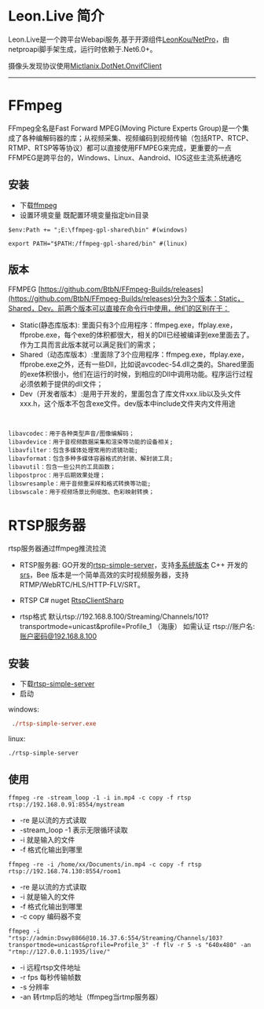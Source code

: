 
# Leon.Live 简介
Leon.Live是一个跨平台Webapi服务,基于开源组件[LeonKou/NetPro](https://github.com/LeonKou/NetPro)，由netproapi脚手架生成，运行时依赖于.Net6.0+。



摄像头发现协议使用[Mictlanix.DotNet.OnvifClient](Mictlanix.DotNet.OnvifClient)


---
# FFmpeg 
FFmpeg全名是Fast Forward MPEG(Moving Picture Experts Group)是一个集成了各种编解码器的库；从视频采集、视频编码到视频传输（包括RTP、RTCP、RTMP、RTSP等等协议）都可以直接使用FFMPEG来完成，更重要的一点FFMPEG是跨平台的，Windows、Linux、Aandroid、IOS这些主流系统通吃

## 安装

- 下载[ffmpeg](https://github.com/BtbN/FFmpeg-Builds/releases)
- 设置环境变量
既配置环境变量指定bin目录
```shell
$env:Path += ";E:\ffmpeg-gpl-shared\bin" #(windows)
```
```shell
export PATH="$PATH:/ffmpeg-gpl-shared/bin" #(linux)
```

## 版本
FFMPEG [https://github.com/BtbN/FFmpeg-Builds/releases](https://github.com/BtbN/FFmpeg-Builds/releases)分为3个版本：Static，Shared，Dev。前两个版本可以直接在命令行中使用，他们的区别在于：
- Static(静态库版本): 里面只有3个应用程序：ffmpeg.exe，ffplay.exe，ffprobe.exe，每个exe的体积都很大，相关的Dll已经被编译到exe里面去了。作为工具而言此版本就可以满足我们的需求；
- Shared（动态库版本）:里面除了3个应用程序：ffmpeg.exe，ffplay.exe，ffprobe.exe之外，还有一些Dll，比如说avcodec-54.dll之类的。Shared里面的exe体积很小，他们在运行的时候，到相应的Dll中调用功能。程序运行过程必须依赖于提供的dll文件；
- Dev（开发者版本）:是用于开发的，里面包含了库文件xxx.lib以及头文件xxx.h，这个版本不包含exe文件。dev版本中include文件夹内文件用途

```


libavcodec：用于各种类型声音/图像编解码；
libavdevice：用于音视频数据采集和渲染等功能的设备相关;
libavfilter：包含多媒体处理常用的滤镜功能;
libavformat：包含多种多媒体容器格式的封装、解封装工具;
libavutil：包含一些公共的工具函数；
libpostproc：用于后期效果处理；
libswresample：用于音频重采样和格式转换等功能;
libswscale：用于视频场景比例缩放、色彩映射转换；
```

# RTSP服务器
rtsp服务器通过ffmpeg推流拉流
- RTSP服务器:
GO开发的[rtsp-simple-server](https://github.com/aler9/rtsp-simple-server)，支持[多系统版本](https://github.com/aler9/rtsp-simple-server/releases)
C++ 开发的[srs](https://github.com/ossrs/srs)，Bee 版本是一个简单高效的实时视频服务器，支持RTMP/WebRTC/HLS/HTTP-FLV/SRT。

-  RTSP C# nuget
[RtspClientSharp](https://github.com/BogdanovKirill/RtspClientSharp)

- rtsp格式
默认rtsp://192.168.8.100/Streaming/Channels/101?transportmode=unicast&profile=Profile_1 （海康）
如需认证 rtsp://账户名:账户密码@192.168.8.100
## 安装
- 下载[rtsp-simple-server](https://github.com/aler9/rtsp-simple-server/releases)
- 启动

windows:
```ps
 ./rtsp-simple-server.exe 
```
linux:
```shell
./rtsp-simple-server
```

## 使用

```
ffmpeg -re -stream_loop -1 -i in.mp4 -c copy -f rtsp rtsp://192.168.0.91:8554/mystream
```
- -re  是以流的方式读取
- -stream_loop -1   表示无限循环读取
- -i  就是输入的文件
- -f  格式化输出到哪里

```
ffmpeg -re -i /home/xx/Documents/in.mp4 -c copy -f rtsp rtsp://192.168.74.130:8554/room1
```
- -re  是以流的方式读取
- -i  就是输入的文件
- -f  格式化输出到哪里
- -c copy 编码器不变

```
ffmpeg -i "rtsp://admin:Dswy8866@10.16.37.6:554/Streaming/Channels/103?transportmode=unicast&profile=Profile_3" -f flv -r 5 -s "640x480" -an "rtmp://127.0.0.1:1935/live/"
```

- -i 远程rtsp文件地址
- -r  fps 每秒传输帧数 
- -s  分辨率
- -an 转rtmp后的地址（ffmpeg当rtmp服务器）